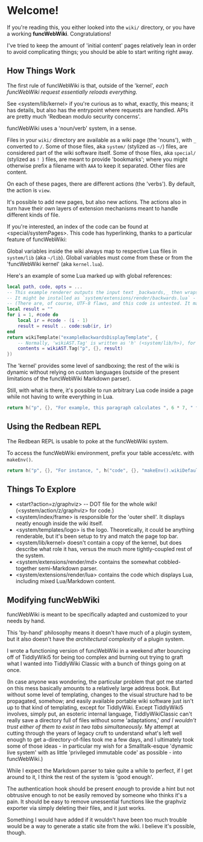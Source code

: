 # Welcome!

If you're reading this, you either looked into the `wiki/` directory, or you have a working **funcWebWiki**. Congratulations!

I've tried to keep the amount of 'initial content' pages relatively lean in order to avoid complicating things; you should be able to start writing right away.

## How Things Work

The first rule of funcWebWiki is that, outside of the 'kernel', _each funcWebWiki request essentially reloads everything._

See <system/lib/kernel> if you're curious as to what, exactly, this means; it has details, but also has the entrypoint where requests are handled. APIs are pretty much 'Redbean modulo security concerns'.

funcWebWiki uses a 'noun/verb' system, in a sense.

Files in your `wiki/` directory are available as a wiki page (the 'nouns'), with `_` converted to `/`. Some of those files, aka `system/` (stylized as `~/`) files, are considered part of the wiki software itself. Some of those files, aka `special/` (stylized as `! `) files, are meant to provide 'bookmarks'; where you might otherwise prefix a filename with `AAA` to keep it separated. Other files are content.

On each of these pages, there are different actions (the 'verbs'). By default, the action is `view`.

It's possible to add new pages, but also new actions. The actions also in turn have their own layers of extension mechanisms meant to handle different kinds of file.

If you're interested, an index of the code can be found at <special/systemPages>. This code has hyperlinking, thanks to a particular feature of funcWebWiki:

Global variables inside the wiki always map to respective Lua files in `system/lib` (aka `~/lib`). Global variables must come from these or from the 'funcWebWiki kernel' (aka `kernel.lua`).

Here's an example of some Lua marked up with global references:

```lua
local path, code, opts = ...
-- This example renderer outputs the input text _backwards,_ then wraps it in a template.
-- It might be installed as `system/extensions/render/backwards.lua` - it would then render '.backwards' files.
-- (There are, of course, UTF-8 flaws, and this code is untested. It mainly shows off the hyperlinking.)
local result = ""
for i = 1, #code do
	local ir = #code - (i - 1)
	result = result .. code:sub(ir, ir)
end
return wikiTemplate("exampleBackwardsDisplayTemplate", {
	-- Normally, 'wikiAST.Tag' is written as 'h' (<system/lib/h>), for convenience.
	contents = wikiAST.Tag("p", {}, result)
})
```

The 'kernel' provides some level of sandboxing; the rest of the wiki is dynamic without relying on custom languages (outside of the present limitations of the funcWebWiki Markdown parser).

Still, with what is there, it's possible to run arbitrary Lua code inside a page while not having to write everything in Lua.

```t.lua
return h("p", {}, "For example, this paragraph calculates ", 6 * 7, " from 6 * 7.")
```

## Using the Redbean REPL

The Redbean REPL is usable to poke at the funcWebWiki system.

To access the funcWebWiki environment, prefix your table access/etc. with `makeEnv()`.

```t.lua
return h("p", {}, "For instance, ", h("code", {}, "makeEnv().wikiDefaultExt"), " will return ", h("code", {}, tostring(wikiDefaultExt)), "; if you then edit ", WikiLink("system/lib/wikiDefaultExt"), ", the change will be reflected when you run it again.")
```

## Things To Explore

* <start?action=z/graphviz> -- DOT file for the whole wiki! (<system/action/z/graphviz> for code.)
* <system/index/frame> is responsible for the 'outer shell'. It displays neatly enough inside the wiki itself.
* <system/templates/logo> is the logo.
  Theoretically, it could be anything renderable, but it's been setup to try and match the page top bar.
* <system/lib/kernel> doesn't contain a copy of the kernel, but does describe what role it has, versus the much more tightly-coupled rest of the system.
* <system/extensions/render/md> contains the somewhat cobbled-together semi-Markdown parser.
* <system/extensions/render/lua> contains the code which displays Lua, including mixed Lua/Markdown content.

## Modifying funcWebWiki

funcWebWiki is meant to be specifically adapted and customized to your needs by hand.

This 'by-hand' philosophy means it doesn't have much of a plugin system, but it also doesn't have the _architectural complexity_ of a plugin system.

I wrote a functioning version of funcWebWiki in a weekend after bouncing off of TiddlyWiki5 for being too complex and burning out trying to graft what I wanted into TiddlyWiki Classic with a bunch of things going on at once.

(In case anyone was wondering, the particular problem that got me started on this mess basically amounts to a relatively large address book. But without some level of templating, changes to the visual structure had to be propagated, somehow; and easily available portable wiki software just isn't up to that kind of templating, except for TiddlyWiki. Except TiddlyWiki5 involves, simply put, an esoteric internal language, TiddlyWikiClassic can't really save a directory full of files without some 'adaptations,' _and I wouldn't trust either of them to exist in two tabs simultaneously._ My attempt at cutting through the years of legacy cruft to understand what's left well enough to get a-directory-of-files took me a few days, and I ultimately took some of those ideas - in particular my wish for a Smalltalk-esque 'dynamic live system' with as little 'privileged immutable code' as possible - into funcWebWiki.)

While I expect the Markdown parser to take quite a while to perfect, if I get around to it, I think the rest of the system is 'good enough'.

The authentication hook should be present _enough_ to provide a hint but not obtrusive enough to not be easily removed by someone who thinks it's a pain. It should be easy to remove unessential functions like the graphviz exporter via simply deleting their files, and it just works.

Something I would have added if it wouldn't have been too much trouble would be a way to generate a static site from the wiki. I believe it's possible, though.
